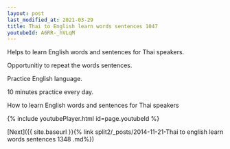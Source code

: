 ```yaml
---
layout: post
last_modified_at: 2021-03-29
title: Thai to English learn words sentences 1047 
youtubeId: A6RR-_hVLqM
---
```

 
 
Helps to learn English words and sentences for Thai speakers.

Opportunitiy to repeat the words sentences. 

Practice English language. 
 
10 minutes practice every day. 
 
How to learn English words and sentences for Thai speakers 
 
{% include youtubePlayer.html id=page.youtubeId %}
 
 
[Next]({{ site.baseurl }}{% link  split2/_posts/2014-11-21-Thai to english learn words sentences 1348 .md%})
 
